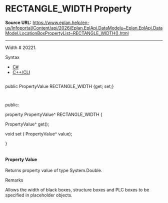 # RECTANGLE_WIDTH Property

**Source URL:** https://www.eplan.help/en-us/Infoportal/Content/api/2026/Eplan.EplApi.DataModelu~Eplan.EplApi.DataModel.LocationBoxPropertyList~RECTANGLE_WIDTH().html

---

Width # 20221.

Syntax

- [C#](#i-syntax-CS)
- [C++/CLI](#i-syntax-CPP2005)

```
```
public PropertyValue RECTANGLE_WIDTH {get; set;}
```
```

```
```
public:

property PropertyValue^ RECTANGLE_WIDTH {

   PropertyValue^ get();

   void set (    PropertyValue^ value);

}
```
```

#### Property Value

Returns property value of type System.Double.

Remarks

Allows the width of black boxes, structure boxes and PLC boxes to be specified in placeholder objects.
